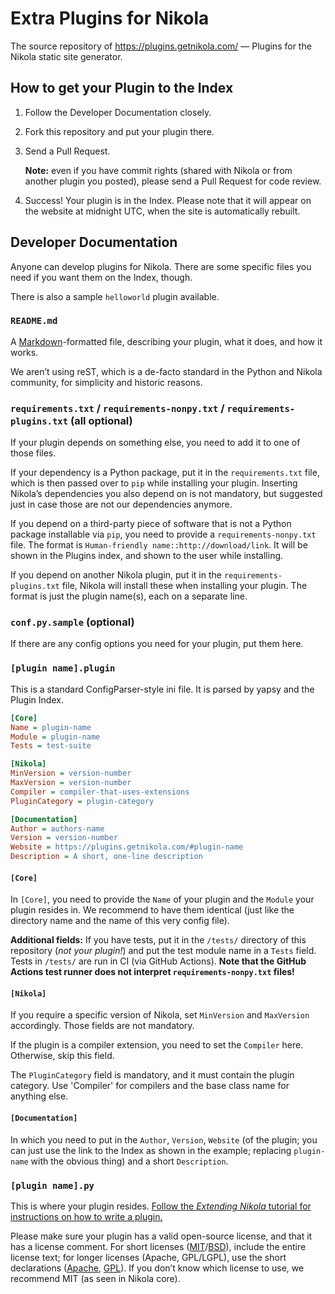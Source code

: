 Extra Plugins for Nikola
========================

The source repository of <https://plugins.getnikola.com/> — Plugins for the Nikola static site generator.

## How to get your Plugin to the Index

1. Follow the Developer Documentation closely.
2. Fork this repository and put your plugin there.
3. Send a Pull Request.

   **Note:** even if you have commit rights (shared with Nikola or from another plugin you posted), please send a Pull Request for code review.

4. Success!  Your plugin is in the Index.
   Please note that it will appear on the website at midnight UTC, when the site is automatically rebuilt.


## Developer Documentation

Anyone can develop plugins for Nikola.  There are some specific files you need if you want them on the Index, though.

There is also a sample `helloworld` plugin available.

### `README.md`

A [Markdown](http://daringfireball.net/projects/markdown/)-formatted file, describing your plugin, what it does, and how it works.

We aren’t using reST, which is a de-facto standard in the Python and Nikola community, for simplicity and historic reasons.

### `requirements.txt` / `requirements-nonpy.txt` / `requirements-plugins.txt` (all optional)

If your plugin depends on something else, you need to add it to one of those files.

If your dependency is a Python package, put it in the `requirements.txt` file, which is then passed over to `pip` while installing your plugin.  Inserting Nikola’s dependencies you also depend on is not mandatory, but suggested just in case those are not our dependencies anymore.

If you depend on a third-party piece of software that is not a Python package installable via `pip`, you need to provide a `requirements-nonpy.txt` file.  The format is `Human-friendly name::http://download/link`.  It will be shown in the Plugins index, and shown to the user while installing.

If you depend on another Nikola plugin, put it in the `requirements-plugins.txt` file, Nikola will install these when installing your plugin.  The format is just the plugin name(s), each on a separate line.

### `conf.py.sample` (optional)

If there are any config options you need for your plugin, put them here.

### `[plugin name].plugin`

This is a standard ConfigParser-style ini file.  It is parsed by yapsy and the Plugin Index.

```ini
[Core]
Name = plugin-name
Module = plugin-name
Tests = test-suite

[Nikola]
MinVersion = version-number
MaxVersion = version-number
Compiler = compiler-that-uses-extensions
PluginCategory = plugin-category

[Documentation]
Author = authors-name
Version = version-number
Website = https://plugins.getnikola.com/#plugin-name
Description = A short, one-line description
```

#### `[Core]`

In `[Core]`, you need to provide the `Name` of your plugin and the `Module` your plugin resides in.  We recommend to have them identical (just like the directory name and the name of this very config file).

**Additional fields:** If you have tests, put it in the `/tests/` directory of this repository (*not your plugin!*) and put the test module name in a `Tests` field.  Tests in `/tests/` are run in CI (via GitHub Actions).  **Note that the GitHub Actions test runner does not interpret `requirements-nonpy.txt` files!**

#### `[Nikola]`

If you require a specific version of Nikola, set `MinVersion` and `MaxVersion` accordingly.  Those fields are not mandatory.

If the plugin is a compiler extension, you need to set the `Compiler` here.  Otherwise, skip this field.

The `PluginCategory` field is mandatory, and it must contain the plugin category.
Use 'Compiler' for compilers and the base class name for anything else.

#### `[Documentation]`

In which you need to put in the `Author`, `Version`, `Website` (of the plugin; you can just use the link to the Index as shown in the example; replacing `plugin-name` with the obvious thing) and a short `Description`.


### `[plugin name].py`

This is where your plugin resides.  [Follow the *Extending Nikola* tutorial for instructions on how to write a plugin.](https://getnikola.com/extending.html)

Please make sure your plugin has a valid open-source license, and that it has a license comment. For short licenses ([MIT](https://choosealicense.com/licenses/mit/)/[BSD](https://choosealicense.com/licenses/bsd-2-clause/)), include the entire license text; for longer licenses (Apache, GPL/LGPL), use the short declarations ([Apache](https://www.apache.org/licenses/LICENSE-2.0#apply), [GPL](https://www.gnu.org/licenses/gpl-howto.html)). If you don’t know which license to use, we recommend MIT (as seen in Nikola core).
